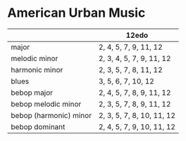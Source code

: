 # American Urban Music

|    |12edo|
|----|-----|
|major|2, 4, 5, 7, 9, 11, 12|
|melodic minor|2, 3, 4, 5, 7, 9, 11, 12|
|harmonic minor|2, 3, 5, 7, 8, 11, 12|
|blues|3, 5, 6, 7, 10, 12|
|bebop major| 2, 4, 5, 7, 8, 9, 11, 12 |
|bebop melodic minor| 2, 3, 5, 7, 8, 9, 11, 12 |
|bebop (harmonic) minor| 2, 3, 5, 7, 8, 10, 11, 12 |
|bebop dominant| 2, 4, 5, 7, 9, 10, 11, 12 |
